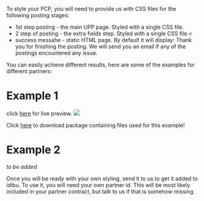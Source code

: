 To style your PCP, you will need to provide us with CSS files for the following posting stages:
<ul>
<li>1st step posting - the main UPP page. Styled with a single CSS file.</li>
<li>2 step of posting - the extra fields step. Styled with a single CSS file.<</li>
<li>success messahe - static HTML page. By default it will display: Thank you for finishing the posting. We will send you an email if any of the postings encountered any issue.</li>
</ul>
You can easily achieve different results, here are some of the examples for different partners:

<h1>Example 1</h1>
click <a href="http://www.idibu.com/clients/upp/index.php?hash=1c6ce766d9d7c297ca77dda753f7e2a2&email=bart@idibu.com&jobTitle=test&partnerId=bond" target="_blank">here</a> for live preview.

<img src="http://www.idibu.com/images/stories/Portal_logos/upppcpex1.png" />

Click <a href="http://www.idibu.com/images/stories/Portal_logos/example1.rar">here</a> to download package containing files used for this example!

<h1>Example 2</h1>
<i>to be added</i>

Once you will be ready with your own styling, send it to us to get it added to idibu. To use it, you will need your own partner id. This will be most likely included in your partner contract, but talk to us if that is somehow missing.
